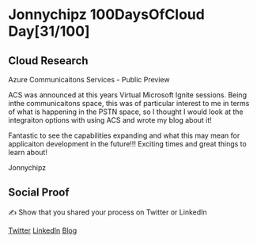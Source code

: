<!-- This is a template you can use for quick progress days. It removes a lot of the steps we encourage you to share in the longer template 000-DAY-ARTICLE-LONG-TEMPLATE.MD-->

# Jonnychipz 100DaysOfCloud Day[31/100]

## Cloud Research

Azure Communicaitons Services - Public Preview

ACS was announced at this years Virtual Microsoft Ignite sessions. Being inthe communicaitons space, this was of particular interest to me in terms of what is happening in the PSTN space, so I thought I would look at the integraiton options with using ACS and wrote my blog about it!

Fantastic to see the capabilities expanding and what this may mean for applicaiton development in the future!!! Exciting times and great things to learn about!

Jonnychipz

## Social Proof

✍️ Show that you shared your process on Twitter or LinkedIn

[Twitter](https://twitter.com/jonnychipz/status/1309469145604521984)
[LinkedIn](https://www.linkedin.com/posts/japlunn_day31100-100daysofcloud-jonnychipz-activity-6715234834043674624-HJ55)
[Blog](https://jonnychipz.com/2020/09/25/day31-100-100daysofcloud-jonnychipz-azure-communications-services/)

